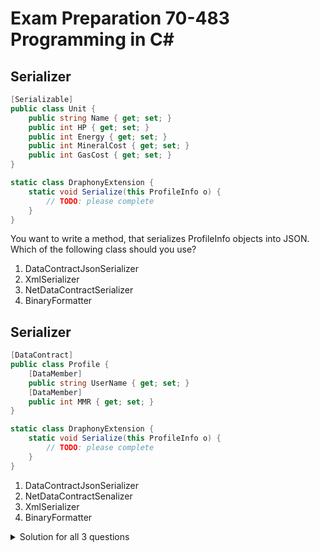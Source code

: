 # Exam Preparation 70-483 Programming in C#

## Serializer

```C#
[Serializable]
public class Unit {
    public string Name { get; set; }
    public int HP { get; set; }
    public int Energy { get; set; }
    public int MineralCost { get; set; }
    public int GasCost { get; set; }
}

static class DraphonyExtension {
    static void Serialize(this ProfileInfo o) {
        // TODO: please complete
    }
}
```

You want to write a method, that serializes ProfileInfo objects into JSON. Which of the following class should you use?
1. DataContractJsonSerializer
2. XmlSerializer
3. NetDataContractSerializer
4. BinaryFormatter

## Serializer

```C#
[DataContract]
public class Profile {
    [DataMember]
    public string UserName { get; set; }
    [DataMember]
    public int MMR { get; set; }
}

static class DraphonyExtension {
    static void Serialize(this ProfileInfo o) {
        // TODO: please complete
    }
}
```

1. DataContractJsonSerializer
2. NetDataContractSenalizer
3. XmlSerializer
4. BinaryFormatter

<details>
<summary>Solution for all 3 questions</summary>

```C#
using System;
using System.IO;
using System.Runtime.Serialization;
using System.Runtime.Serialization.Json;

namespace ConsoleApp4
{
    [Serializable]
    public class Unit
    {
        public string Name { get; set; }
        public int HP { get; set; }
        public int Energy { get; set; }
        public int MineralCost { get; set; }
        public int GasCost { get; set; }
    }

    [DataContract]
    public class Profile
    {
        [DataMember]
        public string UserName { get; set; }
        [DataMember]
        public int MMR { get; set; }
    }

    public class Skin
    {
        public string UnitName { get; set; }
        public string SkinUri { get; set; }
    }


    static class DraphonyExtension
    {
        public static void Serialize<T>(this T o) where T : class
        {
            var formatter = new DataContractJsonSerializer(o.GetType());
            string path = Path.GetTempFileName();
            var stream = File.OpenWrite(path);

            formatter.WriteObject(stream, o);
            Console.WriteLine(path);
        }
    }

    class Program
    {
        static void Main() {
            var ultralisk = new Unit {
                Energy = 0,
                MineralCost = 300,
                GasCost = 200,
                HP = 500,
                Name = "Ultralisk"
            };
            var profile = new Profile {
                UserName = "ChaosPeon",
                MMR = 150   // Rage rectangle
            };

            var skin = new Skin {
                SkinUri = "3890423-23489234-2348923",
                UnitName = "Ultralisk"
            };

            ultralisk.Serialize();
            profile.Serialize();
            skin.Serialize();
        }
    }
}

```
</details>
